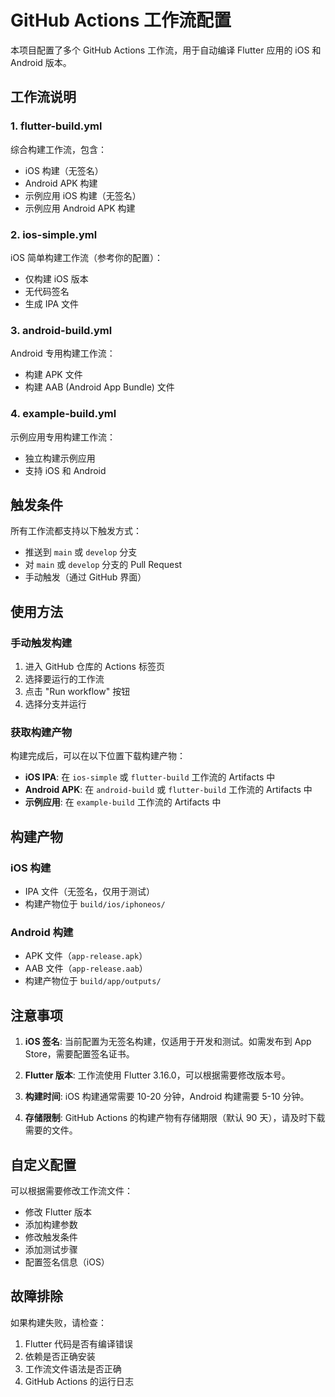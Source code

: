 # GitHub Actions 工作流配置

本项目配置了多个 GitHub Actions 工作流，用于自动编译 Flutter 应用的 iOS 和 Android 版本。

## 工作流说明

### 1. flutter-build.yml
综合构建工作流，包含：
- iOS 构建（无签名）
- Android APK 构建
- 示例应用 iOS 构建（无签名）
- 示例应用 Android APK 构建

### 2. ios-simple.yml
iOS 简单构建工作流（参考你的配置）：
- 仅构建 iOS 版本
- 无代码签名
- 生成 IPA 文件

### 3. android-build.yml
Android 专用构建工作流：
- 构建 APK 文件
- 构建 AAB (Android App Bundle) 文件

### 4. example-build.yml
示例应用专用构建工作流：
- 独立构建示例应用
- 支持 iOS 和 Android

## 触发条件

所有工作流都支持以下触发方式：
- 推送到 `main` 或 `develop` 分支
- 对 `main` 或 `develop` 分支的 Pull Request
- 手动触发（通过 GitHub 界面）

## 使用方法

### 手动触发构建

1. 进入 GitHub 仓库的 Actions 标签页
2. 选择要运行的工作流
3. 点击 "Run workflow" 按钮
4. 选择分支并运行

### 获取构建产物

构建完成后，可以在以下位置下载构建产物：
- **iOS IPA**: 在 `ios-simple` 或 `flutter-build` 工作流的 Artifacts 中
- **Android APK**: 在 `android-build` 或 `flutter-build` 工作流的 Artifacts 中
- **示例应用**: 在 `example-build` 工作流的 Artifacts 中

## 构建产物

### iOS 构建
- IPA 文件（无签名，仅用于测试）
- 构建产物位于 `build/ios/iphoneos/`

### Android 构建
- APK 文件（`app-release.apk`）
- AAB 文件（`app-release.aab`）
- 构建产物位于 `build/app/outputs/`

## 注意事项

1. **iOS 签名**: 当前配置为无签名构建，仅适用于开发和测试。如需发布到 App Store，需要配置签名证书。

2. **Flutter 版本**: 工作流使用 Flutter 3.16.0，可以根据需要修改版本号。

3. **构建时间**: iOS 构建通常需要 10-20 分钟，Android 构建需要 5-10 分钟。

4. **存储限制**: GitHub Actions 的构建产物有存储期限（默认 90 天），请及时下载需要的文件。

## 自定义配置

可以根据需要修改工作流文件：
- 修改 Flutter 版本
- 添加构建参数
- 修改触发条件
- 添加测试步骤
- 配置签名信息（iOS）

## 故障排除

如果构建失败，请检查：
1. Flutter 代码是否有编译错误
2. 依赖是否正确安装
3. 工作流文件语法是否正确
4. GitHub Actions 的运行日志